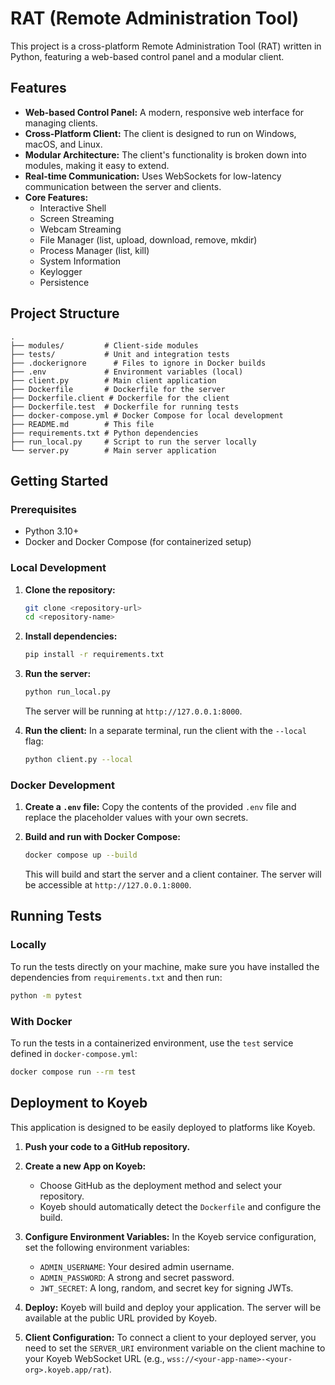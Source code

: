 # RAT (Remote Administration Tool)

This project is a cross-platform Remote Administration Tool (RAT) written in Python, featuring a web-based control panel and a modular client.

## Features

- **Web-based Control Panel:** A modern, responsive web interface for managing clients.
- **Cross-Platform Client:** The client is designed to run on Windows, macOS, and Linux.
- **Modular Architecture:** The client's functionality is broken down into modules, making it easy to extend.
- **Real-time Communication:** Uses WebSockets for low-latency communication between the server and clients.
- **Core Features:**
  - Interactive Shell
  - Screen Streaming
  - Webcam Streaming
  - File Manager (list, upload, download, remove, mkdir)
  - Process Manager (list, kill)
  - System Information
  - Keylogger
  - Persistence

## Project Structure

```
.
├── modules/         # Client-side modules
├── tests/           # Unit and integration tests
├── .dockerignore      # Files to ignore in Docker builds
├── .env             # Environment variables (local)
├── client.py        # Main client application
├── Dockerfile       # Dockerfile for the server
├── Dockerfile.client # Dockerfile for the client
├── Dockerfile.test  # Dockerfile for running tests
├── docker-compose.yml # Docker Compose for local development
├── README.md        # This file
├── requirements.txt # Python dependencies
├── run_local.py     # Script to run the server locally
└── server.py        # Main server application
```

## Getting Started

### Prerequisites

- Python 3.10+
- Docker and Docker Compose (for containerized setup)

### Local Development

1.  **Clone the repository:**
    ```bash
    git clone <repository-url>
    cd <repository-name>
    ```

2.  **Install dependencies:**
    ```bash
    pip install -r requirements.txt
    ```

3.  **Run the server:**
    ```bash
    python run_local.py
    ```
    The server will be running at `http://127.0.0.1:8000`.

4.  **Run the client:**
    In a separate terminal, run the client with the `--local` flag:
    ```bash
    python client.py --local
    ```

### Docker Development

1.  **Create a `.env` file:**
    Copy the contents of the provided `.env` file and replace the placeholder values with your own secrets.

2.  **Build and run with Docker Compose:**
    ```bash
    docker compose up --build
    ```
    This will build and start the server and a client container. The server will be accessible at `http://127.0.0.1:8000`.

## Running Tests

### Locally

To run the tests directly on your machine, make sure you have installed the dependencies from `requirements.txt` and then run:

```bash
python -m pytest
```

### With Docker

To run the tests in a containerized environment, use the `test` service defined in `docker-compose.yml`:

```bash
docker compose run --rm test
```

## Deployment to Koyeb

This application is designed to be easily deployed to platforms like Koyeb.

1.  **Push your code to a GitHub repository.**

2.  **Create a new App on Koyeb:**
    - Choose GitHub as the deployment method and select your repository.
    - Koyeb should automatically detect the `Dockerfile` and configure the build.

3.  **Configure Environment Variables:**
    In the Koyeb service configuration, set the following environment variables:
    - `ADMIN_USERNAME`: Your desired admin username.
    - `ADMIN_PASSWORD`: A strong and secret password.
    - `JWT_SECRET`: A long, random, and secret key for signing JWTs.

4.  **Deploy:**
    Koyeb will build and deploy your application. The server will be available at the public URL provided by Koyeb.

5.  **Client Configuration:**
    To connect a client to your deployed server, you need to set the `SERVER_URI` environment variable on the client machine to your Koyeb WebSocket URL (e.g., `wss://<your-app-name>-<your-org>.koyeb.app/rat`).